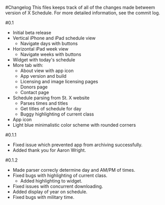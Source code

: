 #Changelog
This files keeps track of all of the changes made betweem version of X Schedule.  For more detailed information, see the commit log.

#0.1
- Initial beta release
- Vertical iPhone and iPad schedule view
  - Navigate days with buttons
- Horizontal iPad week view
  - Navigate weeks with buttons
- Widget with today's schedule
- More tab with:
  - About view with app icon
  - App version and build
  - Licensing and image licensing pages
  - Donors page
  - Contact page
- Schedule parsing from St. X website
  - Parses times and titles
  - Get titles of schedule for day
  - Buggy highlighting of current class
- App icon
- Light blue minimalistic color scheme with rounded corners

#0.1.1
- Fixed issue which prevented app from archiving successfully.
- Added thank you for Aaron Wright.

#0.1.2
- Made parser correcly determine day and AM/PM of times.
- Fixed bugs with highlighting of current class.
  - Added highlighting to widget.
- Fixed issues with concurrent downloading.
- Added display of year on schedule.
- Fixed bugs with military time.
